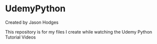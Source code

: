 UdemyPython
===========
Created by Jason Hodges

This repository is for my files I create while watching the Udemy Python Tutorial Videos
